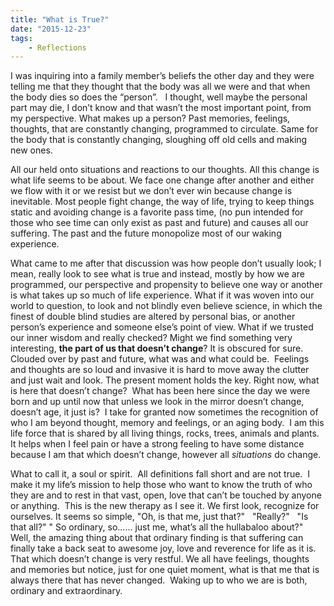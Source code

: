 ```yaml
---
title: "What is True?"
date: "2015-12-23"
tags: 
    - Reflections
---
```


I was inquiring into a family member’s beliefs the other day and they were
telling me that they thought that the body was all we were and that when the
body dies so does the “person”.   I thought, well maybe the personal part may
die, I don’t know and that wasn’t the most important point, from my perspective.
What makes up a person? Past memories, feelings, thoughts, that are constantly
changing, programmed to circulate. Same for the body that is constantly
changing, sloughing off old cells and making new ones.

All our held onto situations and reactions to our thoughts. All this change is
what life seems to be about. We face one change after another and either we flow
with it or we resist but we don’t ever win because change is inevitable. Most
people fight change, the way of life, trying to keep things static and avoiding
change is a favorite pass time, (no pun intended for those who see time can only
exist as past and future) and causes all our suffering. The past and the future
monopolize most of our waking experience.

What came to me after that discussion was how people don’t usually look; I mean,
really look to see what is true and instead, mostly by how we are programmed,
our perspective and propensity to believe one way or another is what takes up so
much of life experience. What if it was woven into our world to question, to
look and not blindly even believe science, in which the finest of double blind
studies are altered by personal bias, or another person’s experience and someone
else’s point of view. What if we trusted our inner wisdom and really checked?
Might we find something very interesting, **the part of us that doesn’t
change**? It is obscured for sure. Clouded over by past and future, what was and
what could be.  Feelings and thoughts are so loud and invasive it is hard to
move away the clutter and just wait and look. The present moment holds the key.
Right now, what is here that doesn’t change?  What has been here since the day
we were born and up until now that unless we look in the mirror doesn’t change,
doesn’t age, it just is?  I take for granted now sometimes the recognition of
who I am beyond thought, memory and feelings, or an aging body.  I am this life
force that is shared by all living things, rocks, trees, animals and plants. It
helps when I feel pain or have a strong feeling to have some distance because I
am that which doesn’t change, however all _situations_ do change.

What to call it, a soul or spirit.  All definitions fall short and are not true.
 I make it my life’s mission to help those who want to know the truth of who
they are and to rest in that vast, open, love that can’t be touched by anyone or
anything.  This is the new therapy as I see it. We first look, recognize for
ourselves. It seems so simple, "Oh, is that me, just that?"   "Really?"   "Is
that all?" " So ordinary, so...... just me, what’s all the hullabaloo about?"
Well, the amazing thing about that ordinary finding is that suffering can
finally take a back seat to awesome joy, love and reverence for life as it is.
That which doesn’t change is very restful. We all have feelings, thoughts and
memories but notice, just for one quiet moment, what is that me that is always
there that has never changed.  Waking up to who we are is both, ordinary and
extraordinary.
